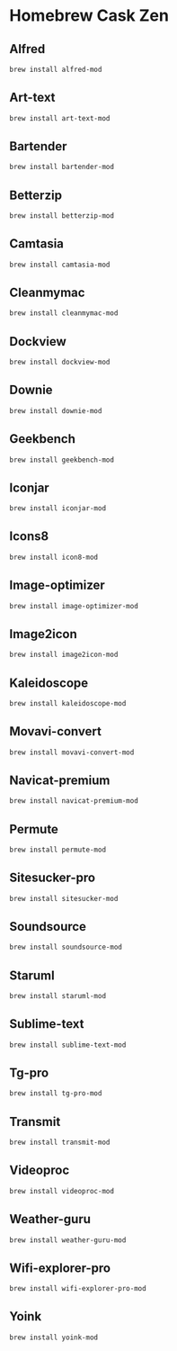 # Homebrew Cask Zen

## <img src="" >Alfred

```bash
brew install alfred-mod
```

## Art-text

```bash
brew install art-text-mod
```

## Bartender

```bash
brew install bartender-mod
```

## Betterzip

```bash
brew install betterzip-mod
```

## Camtasia

```bash
brew install camtasia-mod
```

## Cleanmymac

```bash
brew install cleanmymac-mod
```

## Dockview

```bash
brew install dockview-mod
```

## Downie

```bash
brew install downie-mod
```

## Geekbench

```bash
brew install geekbench-mod
```

## Iconjar

```bash
brew install iconjar-mod
```

## Icons8

```bash
brew install icon8-mod
```

## Image-optimizer

```bash
brew install image-optimizer-mod
```

## Image2icon

```bash
brew install image2icon-mod
```

## Kaleidoscope

```bash
brew install kaleidoscope-mod
```

## Movavi-convert

```bash
brew install movavi-convert-mod
```

## Navicat-premium

```bash
brew install navicat-premium-mod
```

## Permute

```bash
brew install permute-mod
```

## Sitesucker-pro

```bash
brew install sitesucker-mod
```

## Soundsource

```bash
brew install soundsource-mod
```

## Staruml

```bash
brew install staruml-mod
```

## Sublime-text

```bash
brew install sublime-text-mod
```

## Tg-pro

```bash
brew install tg-pro-mod
```

## Transmit

```bash
brew install transmit-mod
```

## Videoproc

```bash
brew install videoproc-mod
```

## Weather-guru

```bash
brew install weather-guru-mod
```

## Wifi-explorer-pro

```bash
brew install wifi-explorer-pro-mod
```

## Yoink

```bash
brew install yoink-mod
```